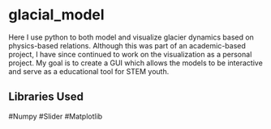 # glacial_model
Here I use python to both model and visualize glacier dynamics based on physics-based relations.  Although this was part of an academic-based project, I have since continued to work on the visualization as a personal project.  My goal is to create a GUI which allows the models to be interactive and serve as a educational tool for STEM youth.

## Libraries Used
#Numpy #Slider #Matplotlib
